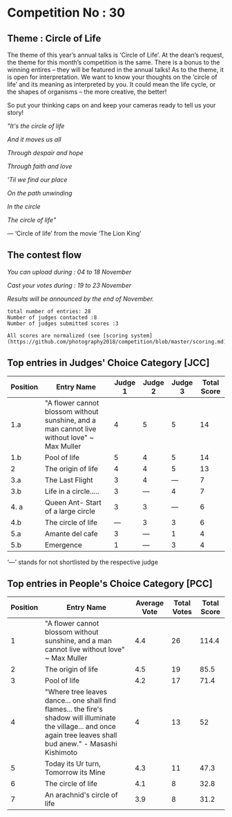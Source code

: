 # Competition No : 30

## Theme : Circle of Life

The theme of this year’s annual talks is ‘Circle of Life’. At the dean’s request, the theme for this month’s competition is the same. 
There is a bonus to the winning entires – they will be featured in the annual talks!
As to the theme, it is open for interpretation. We want to know your thoughts on the ‘circle of life’ and its meaning as interpreted by you. 
It could mean the life cycle, or the shapes of organisms – the more creative, the better!

So put your thinking caps on and keep your cameras ready to tell us your story!

*"It's the circle of life*

*And it moves us all*

*Through despair and hope*

*Through faith and love*

*'Til we find our place*

*On the path unwinding*

*In the circle*

*The circle of life"*

   — ‘Circle of life’ from the movie ‘The Lion King’

## The contest flow
*You can upload during : 04 to 18 November*

*Cast your votes during : 19 to 23 November*

*Results will be announced by the end of November.*

    total number of entries: 28
    Number of judges contacted :8
    Number of judges submitted scores :3

    All scores are normalized (see [scoring system](https://github.com/photography2018/competition/blob/master/scoring.md))
    
## Top entries in Judges' Choice Category [JCC]
|Position	|Entry Name|	Judge 1	| Judge 2	| Judge 3	| Total Score |
|--|--|--|--|--|--|
|1.a	| "A flower cannot blossom without sunshine, and a man cannot live without love" ~ Max Muller|	4|	5	|	5|14|
|1.b	|Pool of life|5|	4	|5	|14|
|2	|The origin of life|4	|4	|5|13|
|3.a	|The Last Flight|	3	|4	|—|7|
|3.b	|Life in a circle.....|	3|	—|4|	7|
|4. a|Queen Ant- Start of a large circle|3|3|—|6|
|4.b|The circle of life|—|3|3|6|
|5.a|Amante del cafe|3|—|1|4|
|5.b|Emergence|1|—|3|4|    
    
‘—’ stands for not shortlisted by the respective judge

## Top entries in People's Choice Category [PCC]
|Position	|Entry Name|	Average Vote|	Total Votes	|Total Score|
|--|--|--|--|--|
|1	|"A flower cannot blossom without sunshine, and a man cannot live without love" ~ Max Muller|4.4	|26|114.4|
|2|The origin of life|4.5|19|85.5|
|3|Pool of life|4.2|17|71.4|
|4	|"Where tree leaves dance... one shall find flames... the fire's shadow will illuminate the village... and once again tree leaves shall bud anew." - Masashi Kishimoto|4|	13	|52|
|5|Today its Ur turn, Tomorrow its Mine|4.3|11|47.3|
|6|The circle of life|4.1|8|32.8|
|7	|An arachnid's circle of life|	3.9|	8|	31.2|
    
